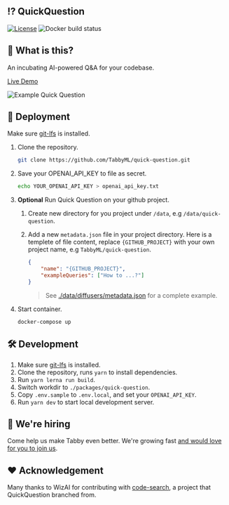 ## ⁉️ QuickQuestion
[![License](https://img.shields.io/badge/License-Apache_2.0-blue.svg)](https://opensource.org/licenses/Apache-2.0)
![Docker build status](https://img.shields.io/github/actions/workflow/status/TabbyML/quick-question/docker.yml?label=docker%20image%20build)

## 🤔 What is this?

An incubating AI-powered Q&A for your codebase.

[Live Demo](https://quick-question.fly.dev)

![Example Quick Question](example-quick-question.png)

## 🚀 Deployment
Make sure [git-lfs](https://git-lfs.com/) is installed.

1. Clone the repository.
    ```bash
    git clone https://github.com/TabbyML/quick-question.git
    ```

2. Save your OPENAI_API_KEY to file as secret.
    ```bash
    echo YOUR_OPENAI_API_KEY > openai_api_key.txt
    ```

3. **Optional** Run Quick Question on your github project.
   1. Create new directory for you project under `/data`, e.g `/data/quick-question`.
   2. Add a new `metadata.json` file in your project directory.
   Here is a templete of file content, replace `{GITHUB_PROJECT}` with your own project name, e.g `TabbyML/quick-question`.  
        ```json
        {
            "name": "{GITHUB_PROJECT}",
            "exampleQueries": ["How to ...?"]
        }
        ```

        > See [./data/diffusers/metadata.json](./data/diffusers/metadata.json) for a complete example.

4. Start container.
    ```
    docker-compose up
    ```

## 🛠️ Development
1. Make sure [git-lfs](https://git-lfs.com/) is installed.
2. Clone the repository, runs `yarn` to install dependencies.
3. Run `yarn lerna run build`.
4. Switch workdir to `./packages/quick-question`.
3. Copy `.env.sample` to `.env.local`, and set your `OPENAI_API_KEY`.
4. Run `yarn dev` to start local development server.

## 🙋 We're hiring
Come help us make Tabby even better. We're growing fast [and would love for you to join us](https://tabbyml.notion.site/Careers-35b1a77f3d1743d9bae06b7d6d5b814a).

## ❤️ Acknowledgement

Many thanks to WizAI for contributing with [code-search](https://github.com/wizi-ai/code-search), a project that QuickQuestion branched from.

